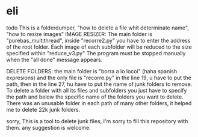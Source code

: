 # eli
todo
This is a folderdumper, "how to delete a file whit determinate name", "how to resize images"
IMAGE RESIZER:
The main folder is "purebas_multithread", inside "recorre2.py" you have to enter the address of the root folder.
Each image of each subfolder will be reduced to the size specified within "reduce_v3.py"
The program must be stopped manually when the "all done" message appears.

DELETE FOLDERS:
the main folder is "borra a lo locoi" (haha spanish expresions) and the only file is "recorre.py"  in the line 19, u have to put the path, then in the line 27, hu have to put the name of junk folders to remove.
To delete a folder with all its files and subfolders you just have to specify the path and below the specific name of the folders you want to delete.
There was an unusable folder in each path of many other folders, it helped me to delete 22k junk folders.

sorry, This is a tool to delete junk files, I'm sorry to fill this repository with them. any suggestion is welcome.
